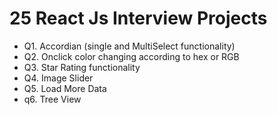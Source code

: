 # 25 React Js Interview Projects
- Q1. Accordian (single and MultiSelect functionality)
- Q2. Onclick color changing according to hex or RGB
- Q3. Star Rating functionality
- Q4. Image Slider
- Q5. Load More Data
- q6. Tree View